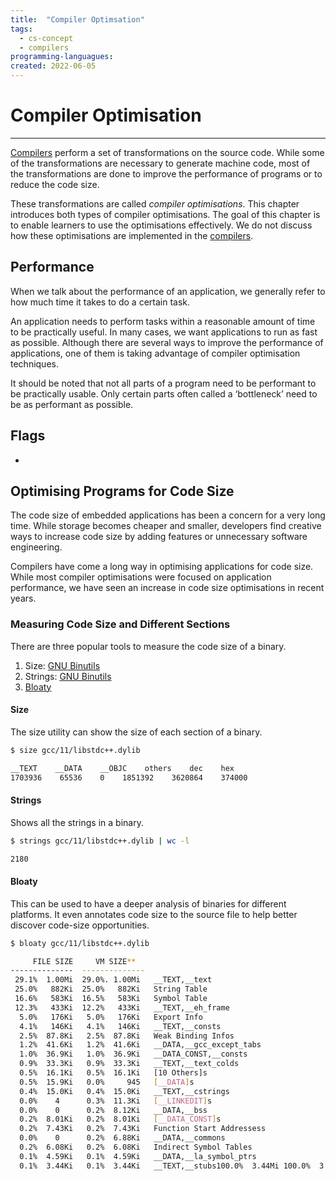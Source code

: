 ```yaml
---
title:  "Compiler Optimsation"
tags:
  - cs-concept
  - compilers
programming-languagues:
created: 2022-06-05
---
```

# Compiler Optimisation
---
[Compilers](notes/compilers.md) perform a set of transformations on the source code. While some of the transformations are necessary to generate machine code, most of the transformations are done to improve the performance of programs or to reduce the code size. 

These transformations are called _compiler optimisations_. This chapter introduces both types of compiler optimisations. The goal of this chapter is to enable learners to use the optimisations effectively. We do not discuss how these optimisations are implemented in the [compilers](notes/compilers.md).

## Performance
When we talk about the performance of an application, we generally refer to how much time it takes to do a certain task. 

An application needs to perform tasks within a reasonable amount of time to be practically useful. In many cases, we want applications to run as fast as possible. Although there are several ways to improve the performance of applications, one of them is taking advantage of compiler optimisation techniques. 

It should be noted that not all parts of a program need to be performant to be practically usable. Only certain parts often called a ‘bottleneck’ need to be as performant as possible.

## Flags
- [](notes/compiler-flags.md#Optimising%20for%20Performance|Optimisation%20flags)

## Optimising Programs for Code Size
The code size of embedded applications has been a concern for a very long time. While storage becomes cheaper and smaller, developers find creative ways to increase code size by adding features or unnecessary software engineering. 

Compilers have come a long way in optimising applications for code size. While most compiler optimisations were focused on application performance, we have seen an increase in code size optimisations in recent years.

### Measuring Code Size and Different Sections
There are three popular tools to measure the code size of a binary.

1.  Size: [GNU Binutils](https://www.gnu.org/software/binutils/)
2.  Strings: [GNU Binutils](https://www.gnu.org/software/binutils/)
3.  [Bloaty](https://github.com/google/bloaty)

#### Size  
The size utility can show the size of each section of a binary.

```bash
$ size gcc/11/libstdc++.dylib

__TEXT    __DATA    __OBJC    others    dec    hex  
1703936    65536    0    1851392    3620864    374000
```

#### Strings  
Shows all the strings in a binary.

```bash
$ strings gcc/11/libstdc++.dylib | wc -l

2180
```

#### Bloaty
This can be used to have a deeper analysis of binaries for different platforms. It even annotates code size to the source file to help better discover code-size opportunities.

```bash
$ bloaty gcc/11/libstdc++.dylib

     FILE SIZE     VM SIZE**  
--------------  -------------- 
 29.1%  1.00Mi  29.0%. 1.00Mi   __TEXT,__text 
 25.0%   882Ki  25.0%   882Ki   String Table 
 16.6%   583Ki  16.5%   583Ki   Symbol Table 
 12.3%   433Ki  12.2%   433Ki   __TEXT,__eh_frame 
  5.0%   176Ki   5.0%   176Ki   Export Info
  4.1%   146Ki   4.1%   146Ki   __TEXT,__consts 
  2.5%  87.8Ki   2.5%  87.8Ki   Weak Binding Infos 
  1.2%  41.6Ki   1.2%  41.6Ki   __DATA,__gcc_except_tabs 
  1.0%  36.9Ki   1.0%  36.9Ki   __DATA_CONST,__consts 
  0.9%  33.3Ki   0.9%  33.3Ki   __TEXT,__text_colds
  0.5%  16.1Ki   0.5%  16.1Ki   [10 Others]s 
  0.5%  15.9Ki   0.0%     945   [__DATA]s 
  0.4%  15.0Ki   0.4%  15.0Ki   __TEXT,__cstrings 
  0.0%    4      0.3%  11.3Ki   [__LINKEDIT]s 
  0.0%    0      0.2%  8.12Ki   __DATA,__bss  
  0.2%  8.01Ki   0.2%  8.01Ki   [__DATA_CONST]s 
  0.2%  7.43Ki   0.2%  7.43Ki   Function Start Addressess 
  0.0%    0      0.2%  6.88Ki   __DATA,__commons 
  0.2%  6.08Ki   0.2%  6.08Ki   Indirect Symbol Tables 
  0.1%  4.59Ki   0.1%  4.59Ki   __DATA,__la_symbol_ptrs 
  0.1%  3.44Ki   0.1%  3.44Ki   __TEXT,__stubs100.0%  3.44Mi 100.0%  3.45Mi   TOTAL
```